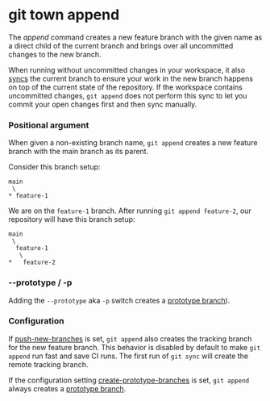 # git town append

The _append_ command creates a new feature branch with the given name as a
direct child of the current branch and brings over all uncommitted changes to
the new branch.

When running without uncommitted changes in your workspace, it also
[syncs](sync.md) the current branch to ensure your work in the new branch
happens on top of the current state of the repository. If the workspace contains
uncommitted changes, `git append` does not perform this sync to let you commit
your open changes first and then sync manually.

### Positional argument

When given a non-existing branch name, `git append` creates a new feature branch
with the main branch as its parent.

Consider this branch setup:

```
main
 \
* feature-1
```

We are on the `feature-1` branch. After running `git append feature-2`, our
repository will have this branch setup:

```
main
 \
  feature-1
   \
*   feature-2
```

### --prototype / -p

Adding the `--prototype` aka `-p` switch creates a
[prototype branch](../branch-types.md#prototype-branches)).

### Configuration

If [push-new-branches](../preferences/push-new-branches.md) is set, `git append`
also creates the tracking branch for the new feature branch. This behavior is
disabled by default to make `git append` run fast and save CI runs. The first
run of `git sync` will create the remote tracking branch.

If the configuration setting
[create-prototype-branches](../preferences/create-prototype-branches.md) is set,
`git append` always creates a
[prototype branch](../branch-types.md#prototype-branches).
